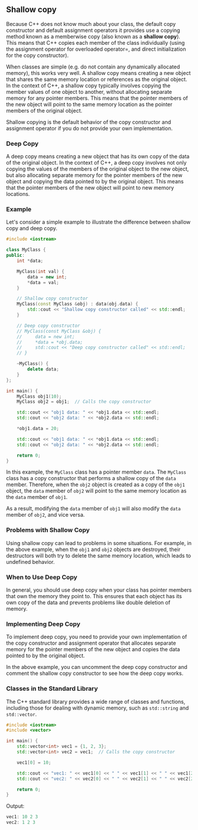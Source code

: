 ## Shallow copy

Because C++ does not know much about your class, the default copy constructor and default assignment operators it provides use a copying method known as a memberwise copy (also known as a **shallow copy**). This means that C++ copies each member of the class individually (using the assignment operator for overloaded operator=, and direct initialization for the copy constructor). 

When classes are simple (e.g. do not contain any dynamically allocated memory), this works very well. A shallow copy means creating a new object that shares the same memory location or references as the original object. In the context of C++, a shallow copy typically involves copying the member values of one object to another, without allocating separate memory for any pointer members. This means that the pointer members of the new object will point to the same memory location as the pointer members of the original object.

Shallow copying is the default behavior of the copy constructor and assignment operator if you do not provide your own implementation.

### Deep Copy

A deep copy means creating a new object that has its own copy of the data of the original object. In the context of C++, a deep copy involves not only copying the values of the members of the original object to the new object, but also allocating separate memory for the pointer members of the new object and copying the data pointed to by the original object. This means that the pointer members of the new object will point to new memory locations.

### Example

Let's consider a simple example to illustrate the difference between shallow copy and deep copy.

```c++
#include <iostream>

class MyClass {
public:
    int *data;

    MyClass(int val) {
        data = new int;
        *data = val;
    }

    // Shallow copy constructor
    MyClass(const MyClass &obj) : data(obj.data) {
        std::cout << "Shallow copy constructor called" << std::endl;
    }

    // Deep copy constructor
    // MyClass(const MyClass &obj) {
    //     data = new int;
    //     *data = *obj.data;
    //     std::cout << "Deep copy constructor called" << std::endl;
    // }

    ~MyClass() {
        delete data;
    }
};

int main() {
    MyClass obj1(10);
    MyClass obj2 = obj1;  // Calls the copy constructor

    std::cout << "obj1 data: " << *obj1.data << std::endl;
    std::cout << "obj2 data: " << *obj2.data << std::endl;

    *obj1.data = 20;

    std::cout << "obj1 data: " << *obj1.data << std::endl;
    std::cout << "obj2 data: " << *obj2.data << std::endl;

    return 0;
}

```

In this example, the `MyClass` class has a pointer member `data`. The `MyClass` class has a copy constructor that performs a shallow copy of the `data` member. Therefore, when the `obj2` object is created as a copy of the `obj1` object, the `data` member of `obj2` will point to the same memory location as the `data` member of `obj1`.

As a result, modifying the `data` member of `obj1` will also modify the `data` member of `obj2`, and vice versa.
### Problems with Shallow Copy

Using shallow copy can lead to problems in some situations. For example, in the above example, when the `obj1` and `obj2` objects are destroyed, their destructors will both try to delete the same memory location, which leads to undefined behavior.
### When to Use Deep Copy

In general, you should use deep copy when your class has pointer members that own the memory they point to. This ensures that each object has its own copy of the data and prevents problems like double deletion of memory.
### Implementing Deep Copy

To implement deep copy, you need to provide your own implementation of the copy constructor and assignment operator that allocates separate memory for the pointer members of the new object and copies the data pointed to by the original object.

In the above example, you can uncomment the deep copy constructor and comment the shallow copy constructor to see how the deep copy works.
### Classes in the Standard Library

The C++ standard library provides a wide range of classes and functions, including those for dealing with dynamic memory, such as `std::string` and `std::vector`.

```c++
#include <iostream>
#include <vector>

int main() {
    std::vector<int> vec1 = {1, 2, 3};
    std::vector<int> vec2 = vec1;  // Calls the copy constructor

    vec1[0] = 10;

    std::cout << "vec1: " << vec1[0] << " " << vec1[1] << " " << vec1[2] << std::endl;
    std::cout << "vec2: " << vec2[0] << " " << vec2[1] << " " << vec2[2] << std::endl;

    return 0;
}
```

Output:
```c++
vec1: 10 2 3
vec2: 1 2 3
```